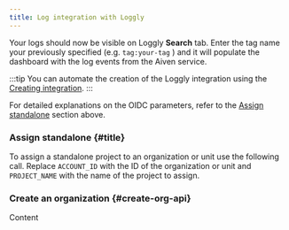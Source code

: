 ```yaml
---
title: Log integration with Loggly
---
```


Your logs should now be visible on Loggly **Search** tab. Enter the tag
name your previously specified (e.g. `tag:your-tag` ) and it will
populate the dashboard with the log events from the Aiven service.

:::tip
You can automate the creation of the Loggly integration using the
[Creating integration](/docs/myfolder/mypage#avn_service_integration_create).
:::

For detailed explanations on the OIDC parameters, refer to the
[Assign standalone](#title) section above.

### Assign standalone {#title}

To assign a standalone project to an organization or unit use the
following call. Replace `ACCOUNT_ID` with the ID of the organization or
unit and `PROJECT_NAME` with the name of the project to assign.

### Create an organization {#create-org-api}

Content